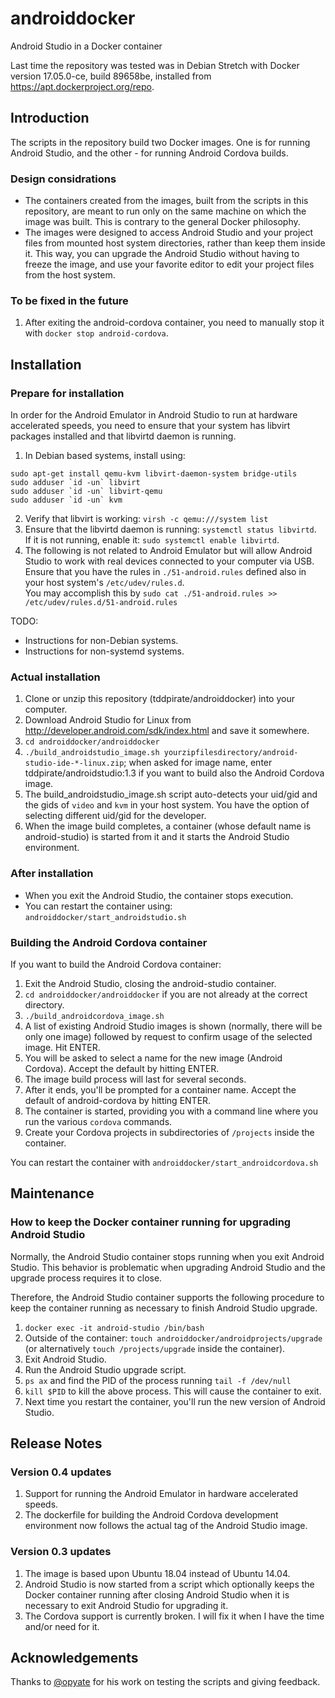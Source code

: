 # androiddocker
Android Studio in a Docker container

Last time the repository was tested was in Debian Stretch with Docker version 17.05.0-ce, build 89658be, installed from https://apt.dockerproject.org/repo.

## Introduction
The scripts in the repository build two Docker images. One is for running Android Studio, and the other - for running Android Cordova builds.

### Design considrations
* The containers created from the images, built from the scripts in this repository, are meant to run only on the same machine on which the image was built. This is contrary to the general Docker philosophy. 
* The images were designed to access Android Studio and your project files from mounted host system directories, rather than keep them inside it. This way, you can upgrade the Android Studio without having to freeze the image, and use your favorite editor to edit your project files from the host system.

### To be fixed in the future
1. After exiting the android-cordova container, you need to manually stop it with `docker stop android-cordova`.

## Installation

### Prepare for installation
In order for the Android Emulator in Android Studio to run at hardware accelerated speeds, you need to ensure that your system has libvirt packages installed and that libvirtd daemon is running.

1. In Debian based systems, install using:
```
sudo apt-get install qemu-kvm libvirt-daemon-system bridge-utils
sudo adduser `id -un` libvirt
sudo adduser `id -un` libvirt-qemu
sudo adduser `id -un` kvm
```
2. Verify that libvirt is working: `virsh -c qemu:///system list`
3. Ensure that the libvirtd daemon is running: `systemctl status libvirtd`.  
  If it is not running, enable it: `sudo systemctl enable libvirtd`.
4. The following is not related to Android Emulator but will allow Android Studio to work with real devices connected to your computer via USB.  
  Ensure that you have the rules in `./51-android.rules` defined also in your host system's `/etc/udev/rules.d`.  
  You may accomplish this by `sudo cat ./51-android.rules >> /etc/udev/rules.d/51-android.rules`

TODO:
* Instructions for non-Debian systems.
* Instructions for non-systemd systems.

### Actual installation
1. Clone or unzip this repository (tddpirate/androiddocker) into your computer.
2. Download Android Studio for Linux from http://developer.android.com/sdk/index.html and save it somewhere.
3. `cd androiddocker/androiddocker`
4. `./build_androidstudio_image.sh yourzipfilesdirectory/android-studio-ide-*-linux.zip`; when asked for image name, enter tddpirate/androidstudio:1.3 if you want to build also the Android Cordova image.
5. The build_androidstudio_image.sh script auto-detects your uid/gid and the gids of `video` and `kvm` in your host system. You have the option of selecting different uid/gid for the developer.
6. When the image build completes, a container (whose default name is android-studio) is started from it and it starts the Android Studio environment.

### After installation
* When you exit the Android Studio, the container stops execution.
* You can restart the container using: `androiddocker/start_androidstudio.sh`

### Building the Android Cordova container
If you want to build the Android Cordova container:

1. Exit the Android Studio, closing the android-studio container.
2. `cd androiddocker/androiddocker` if you are not already at the correct directory.
3. `./build_androidcordova_image.sh`
4. A list of existing Android Studio images is shown (normally, there will be only one image) followed by request to confirm usage of the selected image. Hit ENTER.
5. You will be asked to select a name for the new image (Android Cordova). Accept the default by hitting ENTER.
6. The image build process will last for several seconds.
7. After it ends, you'll be prompted for a container name. Accept the default of android-cordova by hitting ENTER.
8. The container is started, providing you with a command line where you run the various `cordova` commands.
9. Create your Cordova projects in subdirectories of `/projects` inside the container.

You can restart the container with `androiddocker/start_androidcordova.sh`

## Maintenance

### How to keep the Docker container running for upgrading Android Studio
Normally, the Android Studio container stops running when you exit Android Studio. This behavior is problematic when upgrading Android Studio and the upgrade process requires it to close.

Therefore, the Android Studio container supports the following procedure to keep the container running as necessary to finish Android Studio upgrade.

1. `docker exec -it android-studio /bin/bash`
2. Outside of the container: `touch androiddocker/androidprojects/upgrade` (or alternatively `touch /projects/upgrade` inside the container).
3. Exit Android Studio.
4. Run the Android Studio upgrade script.
5. `ps ax` and find the PID of the process running `tail -f /dev/null`
6. `kill $PID` to kill the above process. This will cause the container to exit.
7. Next time you restart the container, you'll run the new version of Android Studio.

## Release Notes

### Version 0.4 updates
1. Support for running the Android Emulator in hardware accelerated speeds.
2. The dockerfile for building the Android Cordova development environment now follows the actual tag of the Android Studio image.

### Version 0.3 updates
1. The image is based upon Ubuntu 18.04 instead of Ubuntu 14.04.
2. Android Studio is now started from a script which optionally keeps the Docker container running after closing Android Studio when it is necessary to exit Android Studio for upgrading it.
3. The Cordova support is currently broken. I will fix it when I have the time and/or need for it.

## Acknowledgements
Thanks to [@opyate](https://github.com/opyate) for his work on testing the scripts and giving feedback.
